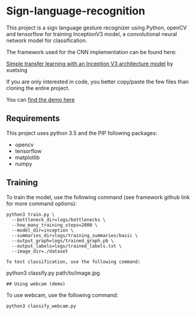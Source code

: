# Sign-language-recognition

This project is a sign language gesture recognizer using Python, openCV and tensorflow for training InceptionV3 model, a convolutional neural network model for classification.

The framework used for the CNN implementation can be found here:

[Simple transfer learning with an Inception V3 architecture model](https://github.com/xuetsing/image-classification-tensorflow) by xuetsing

If you are only interested in code, you better copy/paste the few files than cloning the entire project.

You can [find the demo here](https://drive.google.com/file/d/1I_q5PdrdlQyiN-sj0xM9HUim-l-OF6D8/view?usp=sharing)

## Requirements

This project uses python 3.5 and the PIP following packages:
* opencv
* tensorflow
* matplotlib
* numpy

## Training

To train the model, use the following command (see framework github link for more command options):
```
python3 train.py \
  --bottleneck_dir=logs/bottlenecks \
  --how_many_training_steps=2000 \
  --model_dir=inception \
  --summaries_dir=logs/training_summaries/basic \
  --output_graph=logs/trained_graph.pb \
  --output_labels=logs/trained_labels.txt \
  --image_dir=./dataset
  
To test classification, use the following command:
```
python3 classify.py path/to/image.jpg
```
## Using webcam (demo)
```
To use webcam, use the following command:
```
python3 classify_webcam.py
```
